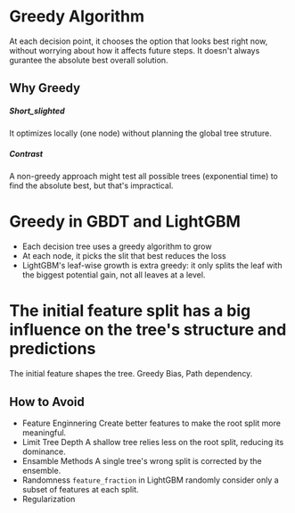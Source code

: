 # Greedy Algorithm
At each decision point, it chooses the option that looks best right now, without worrying about how it affects future steps.
It doesn't always gurantee the absolute best overall solution.
## Why Greedy
##### Short_slighted
It optimizes locally (one node) without planning the global tree struture.
##### Contrast
A non-greedy approach might test all possible trees (exponential time) to find the absolute best, but that's impractical.
# Greedy in GBDT and LightGBM
- Each decision tree uses a greedy algorithm to grow
- At each node, it picks the slit that best reduces the loss
- LightGBM's leaf-wise growth is extra greedy: it only splits the leaf with the biggest potential gain, not all leaves at a level.
# The initial feature split has a big influence on the tree's structure and predictions
The initial feature shapes the tree.
Greedy Bias, Path dependency.
## How to Avoid
- Feature Enginnering
Create better features to make the root split more meaningful.
- Limit Tree Depth
A shallow tree relies less on the root split, reducing its dominance.
- Ensamble Methods
A single tree's wrong split is corrected by the ensemble.
- Randomness
`feature_fraction` in LightGBM randomly consider only a subset of features at each split.
- Regularization
